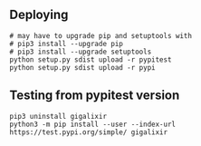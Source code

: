 ## Deploying

    # may have to upgrade pip and setuptools with
    # pip3 install --upgrade pip
    # pip3 install --upgrade setuptools
    python setup.py sdist upload -r pypitest
    python setup.py sdist upload -r pypi


## Testing from pypitest version

    pip3 uninstall gigalixir
    python3 -m pip install --user --index-url https://test.pypi.org/simple/ gigalixir
